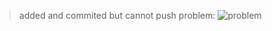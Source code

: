 > added and commited but cannot push problem: 
![problem](F:\Abs_Sayem\git_problems\stagged_cimmited_but_cannot_pushed.PNG)